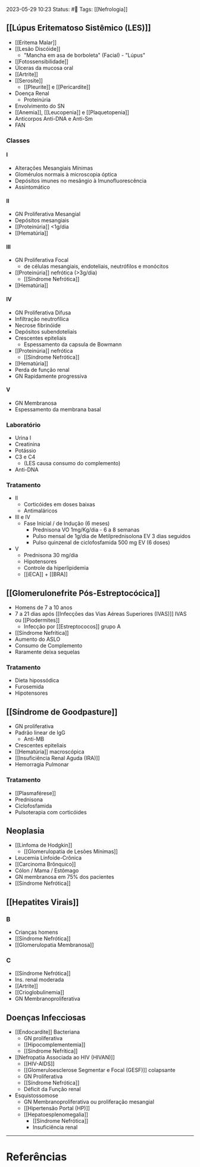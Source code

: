 2023-05-29 10:23
Status: #🌱 
Tags: [[Nefrologia]]
<br/>
## [[Lúpus Eritematoso Sistêmico (LES)]]
- [[Eritema Malar]]
- [[Lesão Discóide]]
	- "Mancha em asa de borboleta" (Facial) - "Lúpus"
- [[Fotossensibilidade]]
- Úlceras da mucosa oral
- [[Artrite]]
- [[Serosite]]
	- [[Pleurite]] e [[Pericardite]]
- Doença Renal
	- Proteinúria
- Envolvimento do SN
- [[Anemia]], [[Leucopenia]] e [[Plaquetopenia]]
- Anticorpos Anti-DNA e Anti-Sm
- FAN
### Classes
#### I
- Alterações Mesangiais Mínimas
- Glomérulos normais à microscopia óptica
- Depósitos imunes no mesângio à Imunofluorescência
- Assintomático
#### II
- GN Proliferativa Mesangial
- Depósitos mesangiais
- [[Proteinúria]] <1g/dia
- [[Hematúria]]
#### III
- GN Proliferativa Focal
	- de células mesangiais, endoteliais, neutrófilos e monócitos
- [[Proteinúria]] nefrótica (>3g/dia)
	- [[Síndrome Nefrótica]]
- [[Hematúria]]
#### IV
- GN Proliferativa Difusa
- Infiltração neutrofílica
- Necrose fibrinóide
- Depósitos subendoteliais
- Crescentes epiteliais
	- Espessamento da capsula de Bowmann
- [[Proteinúria]] nefrótica
	- [[Síndrome Nefrótica]]
- [[Hematúria]]
- Perda de função renal
- GN Rapidamente progressiva
#### V
- GN Membranosa
- Espessamento da membrana basal
### Laboratório
- Urina I
- Creatinina
- Potássio
- C3 e C4
	- (LES causa consumo do complemento)
- Anti-DNA
### Tratamento
- II
	- Corticóides em doses baixas
	- Antimaláricos
- III e IV
	- Fase  Inicial / de Indução (6 meses)
		- Prednisona VO 1mg/Kg/dia - 6 a 8 semanas
		- Pulso mensal de 1g/dia de Metilprednisolona EV 3 dias seguidos
		- Pulso quinzenal de ciclofosfamida 500 mg EV (6 doses)
- V
	- Prednisona 30 mg/dia
	- Hipotensores
	- Controle da hiperlipidemia
	- [[iECA]] + [[BRA]]
## [[Glomerulonefrite Pós-Estreptocócica]]
- Homens de 7 a 10 anos
- 7 a 21 dias após [[Infecções das Vias Aéreas Superiores (IVAS)]] IVAS ou [[Piodermites]]
	- Infecção por [[Estreptococos]] grupo A
- [[Síndrome Nefrítica]]
- Aumento do ASLO
- Consumo de Complemento
- Raramente deixa sequelas
### Tratamento
- Dieta hipossódica
- Furosemida
- Hipotensores
## [[Síndrome de Goodpasture]]
- GN proliferativa
- Padrão linear de IgG
	- Anti-MB
- Crescentes epiteliais
- [[Hematúria]] macroscópica
- [[Insuficiência Renal Aguda (IRA)]]
- Hemorragia Pulmonar
### Tratamento
- [[Plasmaférese]]
- Prednisona
- Ciclofosfamida
- Pulsoterapia com corticóides
## Neoplasia
- [[Linfoma de Hodgkin]]
	- [[Glomerulopatia de Lesões Mínimas]]
- Leucemia Linfoide-Crônica
- [[Carcinoma Brônquico]]
- Cólon / Mama / Estômago
- GN membranosa em 75% dos pacientes
- [[Síndrome Nefrótica]]
## [[Hepatites Virais]]
### B
- Crianças homens
- [[Síndrome Nefrótica]]
- [[Glomerulopatia Membranosa]]
### C
- [[Síndrome Nefrótica]]
- Ins. renal moderada
- [[Artrite]]
- [[Crioglobulinemia]]
- GN Membranoproliferativa
## Doenças Infecciosas
- [[Endocardite]] Bacteriana
	- GN proliferativa
	- [[Hipocomplementemia]]
	- [[Síndrome Nefrítica]]
- [[Nefropatia Associada ao HIV (HIVAN)]]
	- [[HIV-AIDS]]
	- [[Glomeruloesclerose Segmentar e Focal (GESF)]] colapsante
	- GN Proliferativa
	- [[Síndrome Nefrótica]]
	- Déficit da Função renal
- Esquistossomose
	- GN Membranoproliferativa ou proliferação mesangial
	- [[Hipertensão Portal (HP)]]
	- [[Hepatoesplenomegalia]]
		- [[Síndrome Nefrótica]]
		- Insuficiência renal
____
# Referências

